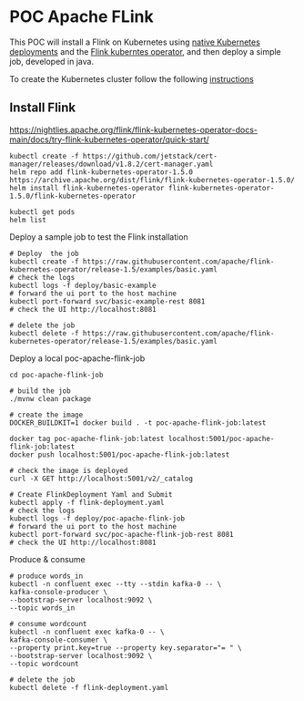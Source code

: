 # POC Apache FLink

This POC will install a Flink on Kubernetes using 
[native Kubernetes deployments](https://nightlies.apache.org/flink/flink-docs-master/docs/deployment/resource-providers/native_kubernetes/)
and the [Flink kuberntes operator](https://nightlies.apache.org/flink/flink-kubernetes-operator-docs-main/docs/concepts/overview/), 
and then deploy a simple job, developed in java.


To create the Kubernetes cluster follow the following [instructions](doc/00_SETUP_LOCAL_ENVIRONMENT.md)

## Install Flink

https://nightlies.apache.org/flink/flink-kubernetes-operator-docs-main/docs/try-flink-kubernetes-operator/quick-start/

```shell
kubectl create -f https://github.com/jetstack/cert-manager/releases/download/v1.8.2/cert-manager.yaml
helm repo add flink-kubernetes-operator-1.5.0 https://archive.apache.org/dist/flink/flink-kubernetes-operator-1.5.0/
helm install flink-kubernetes-operator flink-kubernetes-operator-1.5.0/flink-kubernetes-operator

kubectl get pods
helm list
```

Deploy a sample job to test the Flink installation

```shell
# Deploy  the job
kubectl create -f https://raw.githubusercontent.com/apache/flink-kubernetes-operator/release-1.5/examples/basic.yaml
# check the logs
kubectl logs -f deploy/basic-example
# forward the ui port to the host machine
kubectl port-forward svc/basic-example-rest 8081
# check the UI http://localhost:8081

# delete the job
kubectl delete -f https://raw.githubusercontent.com/apache/flink-kubernetes-operator/release-1.5/examples/basic.yaml
```


Deploy a local poc-apache-flink-job

```shell
cd poc-apache-flink-job

# build the job
./mvnw clean package

# create the image
DOCKER_BUILDKIT=1 docker build . -t poc-apache-flink-job:latest

docker tag poc-apache-flink-job:latest localhost:5001/poc-apache-flink-job:latest
docker push localhost:5001/poc-apache-flink-job:latest

# check the image is deployed
curl -X GET http://localhost:5001/v2/_catalog

# Create FlinkDeployment Yaml and Submit
kubectl apply -f flink-deployment.yaml
# check the logs
kubectl logs -f deploy/poc-apache-flink-job
# forward the ui port to the host machine
kubectl port-forward svc/poc-apache-flink-job-rest 8081
# check the UI http://localhost:8081
```

Produce & consume
```shell
# produce words_in
kubectl -n confluent exec --tty --stdin kafka-0 -- \
kafka-console-producer \
--bootstrap-server localhost:9092 \
--topic words_in

# consume wordcount
kubectl -n confluent exec kafka-0 -- \
kafka-console-consumer \
--property print.key=true --property key.separator="= " \
--bootstrap-server localhost:9092 \
--topic wordcount
```

```shell
# delete the job
kubectl delete -f flink-deployment.yaml
```